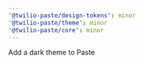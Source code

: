 ```yaml
---
'@twilio-paste/design-tokens': minor
'@twilio-paste/theme': minor
'@twilio-paste/core': minor
---
```


Add a dark theme to Paste

